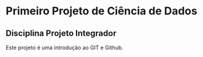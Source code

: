 # Primeiro Projeto de Ciência de Dados
## Disciplina Projeto Integrador

Este projeto é uma introdução ao GIT e Github.